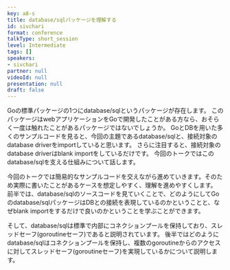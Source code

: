 ```yaml
---
key: a8-s
title: database/sqlパッケージを理解する
id: sivchari
format: conference
talkType: short_session
level: Intermediate
tags: []
speakers:
- sivchari
partner: null
videoId: null
presentation: null
draft: false
---
```

Goの標準パッケージの1つにdatabase/sqlというパッケージが存在します。
このパッケージはwebアプリケーションをGoで開発したことがある方なら、おそらく一度は触れたことがあるパッケージではないでしょうか。
GoとDBを用いた多くのサンプルコードを見ると、今回の主題であるdatabase/sqlと、接続対象のdatabase driverをimportしていると思います。
さらに注目すると、接続対象のdatabase driverはblank importをしているだけです。
今回のトークではこのdatabase/sqlを支える仕組みについて話します。

今回のトークでは簡易的なサンプルコードを交えながら進めていきます。そのため実際に書いたことがあるケースを想定しやすく、理解を進めやすくします。
前半では、database/sqlのソースコードを見ていくことで、どのようにしてGoのdatabase/sqlパッケージはDBとの接続を表現しているのかということと、なぜblank importをするだけで良いのかということを学ぶことができます。

そして、database/sqlは標準で内部にコネクションプールを保持しており、スレッドセーフ(goroutineセーフ)であると説明されています。
後半ではどのようにdatabase/sqlはコネクションプールを保持し、複数のgoroutineからのアクセスに対してスレッドセーフ(goroutineセーフ)を実現しているかについて説明します。